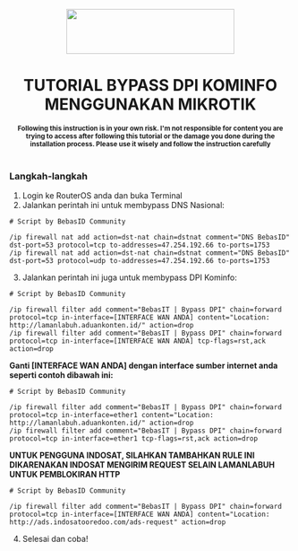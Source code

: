 <p align="center">
  <img src="https://user-images.githubusercontent.com/115700386/234646779-cf6c4264-4e8d-4aba-aa19-40f088b3e825.png" width="300px" height="80px">
</p>

<h1 align="center">TUTORIAL BYPASS DPI KOMINFO MENGGUNAKAN MIKROTIK</h1>

<p align="center">
  <b><sup>Following this instruction is in your own risk. I'm not responsible for content you are trying to access after following this tutorial or the damage you done during the installation process. Please use it wisely and follow the instruction carefully</sup></b><br><br>
</p>

### Langkah-langkah

1. Login ke RouterOS anda dan buka Terminal
2. Jalankan perintah ini untuk membypass DNS Nasional:
```
# Script by BebasID Community

/ip firewall nat add action=dst-nat chain=dstnat comment="DNS BebasID" dst-port=53 protocol=tcp to-addresses=47.254.192.66 to-ports=1753
/ip firewall nat add action=dst-nat chain=dstnat comment="DNS BebasID" dst-port=53 protocol=udp to-addresses=47.254.192.66 to-ports=1753
```
3. Jalankan perintah ini juga untuk membypass DPI Kominfo:
```
# Script by BebasID Community

/ip firewall filter add comment="BebasIT | Bypass DPI" chain=forward protocol=tcp in-interface=[INTERFACE WAN ANDA] content="Location: http://lamanlabuh.aduankonten.id/" action=drop
/ip firewall filter add comment="BebasIT | Bypass DPI" chain=forward protocol=tcp in-interface=[INTERFACE WAN ANDA] tcp-flags=rst,ack action=drop
```
<b>Ganti [INTERFACE WAN ANDA] dengan interface sumber internet anda seperti contoh dibawah ini:</b>
```
# Script by BebasID Community

/ip firewall filter add comment="BebasIT | Bypass DPI" chain=forward protocol=tcp in-interface=ether1 content="Location: http://lamanlabuh.aduankonten.id/" action=drop
/ip firewall filter add comment="BebasIT | Bypass DPI" chain=forward protocol=tcp in-interface=ether1 tcp-flags=rst,ack action=drop
```

**UNTUK PENGGUNA INDOSAT, SILAHKAN TAMBAHKAN RULE INI DIKARENAKAN INDOSAT MENGIRIM REQUEST SELAIN LAMANLABUH UNTUK PEMBLOKIRAN HTTP**
```
# Script by BebasID Community

/ip firewall filter add comment="BebasIT | Bypass DPI" chain=forward protocol=tcp in-interface=[INTERFACE WAN ANDA] content="Location: http://ads.indosatooredoo.com/ads-request" action=drop
```

4. Selesai dan coba!
